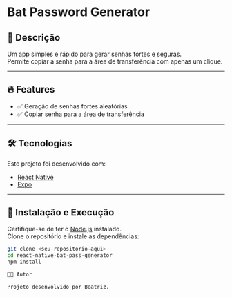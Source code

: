 # Bat Password Generator

## 📌 Descrição
Um app simples e rápido para gerar senhas fortes e seguras.  
Permite copiar a senha para a área de transferência com apenas um clique.

---

## 🔥 Features
- ✅ Geração de senhas fortes aleatórias  
- ✅ Copiar senha para a área de transferência  

---

## 🛠 Tecnologias
Este projeto foi desenvolvido com:  
- [React Native](https://reactnative.dev/)  
- [Expo](https://docs.expo.dev/)  

---

## 🚀 Instalação e Execução

Certifique-se de ter o [Node.js](https://nodejs.org) instalado.  
Clone o repositório e instale as dependências:

```bash
git clone <seu-repositorio-aqui>
cd react-native-bat-pass-generator
npm install

👩‍💻 Autor

Projeto desenvolvido por Beatriz.

